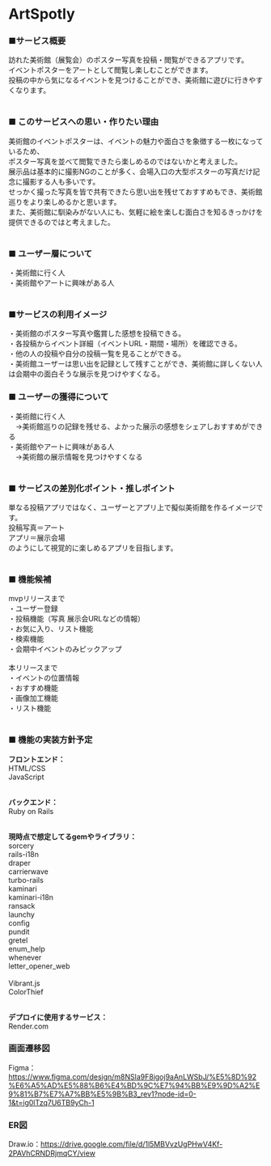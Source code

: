 # ArtSpotly

### ■サービス概要
訪れた美術館（展覧会）のポスター写真を投稿・閲覧ができるアプリです。<br>
イベントポスターをアートとして閲覧し楽しむことができます。<br>
投稿の中から気になるイベントを見つけることができ、美術館に遊びに行きやすくなります。<br>
<br>

### ■ このサービスへの思い・作りたい理由
美術館のイベントポスターは、イベントの魅力や面白さを象徴する一枚になっているため、<br>
ポスター写真を並べて閲覧できたら楽しめるのではないかと考えました。<br>
展示品は基本的に撮影NGのことが多く、会場入口の大型ポスターの写真だけ記念に撮影する人も多いです。<br>
せっかく撮った写真を皆で共有できたら思い出を残せておすすめもでき、美術館巡りをより楽しめるかと思います。<br>
また、美術館に馴染みがない人にも、気軽に絵を楽しむ面白さを知るきっかけを提供できるのではと考えました。<br>
<br>

### ■ ユーザー層について
・美術館に行く人<br>
・美術館やアートに興味がある人<br>
<br>

### ■サービスの利用イメージ
・美術館のポスター写真や鑑賞した感想を投稿できる。<br>
・各投稿からイベント詳細（イベントURL・期間・場所）を確認できる。<br>
・他の人の投稿や自分の投稿一覧を見ることができる。<br>
・美術館ユーザーは思い出を記録として残すことができ、美術館に詳しくない人は会期中の面白そうな展示を見つけやすくなる。<br>

### ■ ユーザーの獲得について
・美術館に行く人<br>
　→美術館巡りの記録を残せる、よかった展示の感想をシェアしおすすめができる<br>
・美術館やアートに興味がある人<br>
　→美術館の展示情報を見つけやすくなる<br>
<br>

### ■ サービスの差別化ポイント・推しポイント
単なる投稿アプリではなく、ユーザーとアプリ上で擬似美術館を作るイメージです。<br>
投稿写真＝アート<br>
アプリ＝展示会場<br>
のようにして視覚的に楽しめるアプリを目指します。<br>
<br>

### ■ 機能候補
mvpリリースまで<br>
・ユーザー登録<br>
・投稿機能（写真 展示会URLなどの情報）<br>
・お気に入り、リスト機能<br>
・検索機能<br>
・会期中イベントのみピックアップ<br>
<br>
本リリースまで<br>
・イベントの位置情報<br>
・おすすめ機能<br>
・画像加工機能<br>
・リスト機能<br>
<br>

### ■ 機能の実装方針予定
**フロントエンド：**<br>
HTML/CSS<br>
JavaScript<br>
<br>

**バックエンド：**<br>
Ruby on Rails<br>
<br>

**現時点で想定してるgemやライブラリ：**<br>
sorcery<br>
rails-i18n<br>
draper<br>
carrierwave<br>
turbo-rails<br>
kaminari<br>
kaminari-i18n<br>
ransack<br>
launchy<br>
config<br>
pundit<br>
gretel<br>
enum_help<br>
whenever<br>
letter_opener_web<br>
<br>
Vibrant.js<br>
ColorThief<br>
<br>

**デプロイに使用するサービス：**<br>
Render.com
<br>

### 画面遷移図
Figma：https://www.figma.com/design/m8NSla9F8igoj9aAnLWSbJ/%E5%8D%92%E6%A5%AD%E5%88%B6%E4%BD%9C%E7%94%BB%E9%9D%A2%E9%81%B7%E7%A7%BB%E5%9B%B3_rev1?node-id=0-1&t=ig0lTzq7U6TB9yCh-1
<br>

### ER図
Draw.io：https://drive.google.com/file/d/1l5MBVvzUgPHwV4Kf-2PAVhCRNDRjmqCY/view
<br>